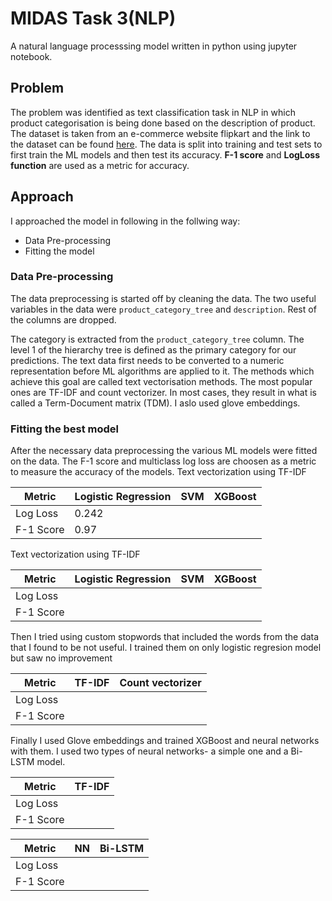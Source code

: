 # MIDAS Task 3(NLP)
A natural language processsing model written in python using jupyter notebook.

## Problem
The problem was identified as text classification task in NLP in which product categorisation is being done based on the description of product. The dataset is taken from an e-commerce website flipkart and the link to the dataset can be found [here](https://docs.google.com/spreadsheets/d/1pLv0fNE4WHokpJHUIs-FTVnmI9STgog05e658qEON0I/edit?usp=sharing ). 
The data is split into training and test sets to first train the ML models and then test its accuracy.  **F-1 score** and **LogLoss function** are used as a metric for accuracy.

## Approach
I approached the model in following in the follwing way:
* Data Pre-processing
* Fitting the model

### Data Pre-processing
The data preprocessing is started off by cleaning the data. The two useful variables in the data were `product_category_tree` and `description`. Rest of the columns are dropped.

The category is extracted from the `product_category_tree` column. The level 1 of the hierarchy tree is defined as the primary category for our predictions.
The text data first needs to be converted to a numeric representation before ML algorithms are applied to it. The methods which achieve this goal are called text vectorisation methods. The most popular ones are TF-IDF and count vectorizer. In most cases, they result in what is called a Term-Document matrix (TDM). I aslo used glove embeddings.

### Fitting the best model

After the necessary data preprocessing the various ML models were fitted on the data. The F-1 score and multiclass log loss are choosen as a metric to measure the accuracy of the models.
Text vectorization using TF-IDF

| Metric  | Logistic Regression | SVM          | XGBoost|
| ------------- | ------------- | -------------|-------------|
| Log Loss  |  0.242 | | |
| F-1 Score  | 0.97  | | |

Text vectorization using TF-IDF

| Metric  | Logistic Regression | SVM          | XGBoost|
| ------------- | ------------- | -------------|-------------|
| Log Loss  |   | | |
| F-1 Score  |   | | |

Then I tried using custom stopwords that included the words from the data that I found to be not useful. I trained them on only logistic regresion model but saw no improvement

| Metric  | TF-IDF | Count vectorizer         |
| ------------- | ------------- | -------------|
| Log Loss  |   | | 
| F-1 Score  |   | | 

Finally I used Glove embeddings and trained XGBoost and neural networks with them. I used two types of neural networks- a simple one and a Bi-LSTM model.

| Metric  | TF-IDF | 
| ------------- | ------------- | 
| Log Loss  |   |  
| F-1 Score  |   | 


| Metric  | NN | Bi-LSTM         |
| ------------- | ------------- | -------------|
| Log Loss  |   | | 
| F-1 Score  |   | |





